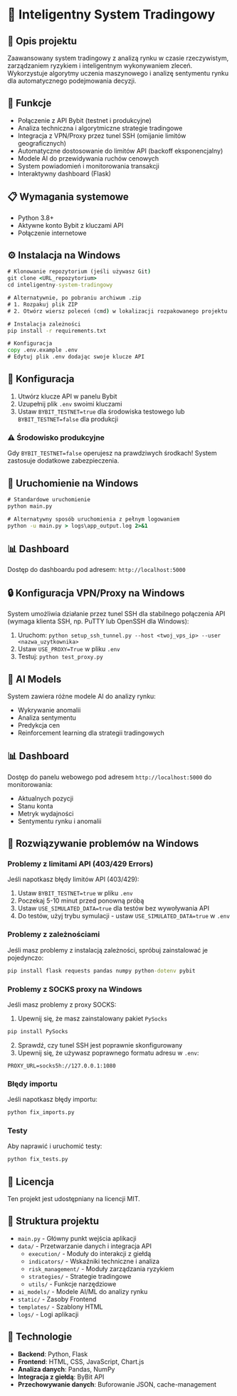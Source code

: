 # 🤖 Inteligentny System Tradingowy

## 📝 Opis projektu
Zaawansowany system tradingowy z analizą rynku w czasie rzeczywistym, zarządzaniem ryzykiem i inteligentnym wykonywaniem zleceń. Wykorzystuje algorytmy uczenia maszynowego i analizę sentymentu rynku dla automatycznego podejmowania decyzji.

## 🚀 Funkcje
- Połączenie z API Bybit (testnet i produkcyjne)
- Analiza techniczna i algorytmiczne strategie tradingowe
- Integracja z VPN/Proxy przez tunel SSH (omijanie limitów geograficznych)
- Automatyczne dostosowanie do limitów API (backoff eksponencjalny)
- Modele AI do przewidywania ruchów cenowych
- System powiadomień i monitorowania transakcji
- Interaktywny dashboard (Flask)

## 📋 Wymagania systemowe
- Python 3.8+
- Aktywne konto Bybit z kluczami API
- Połączenie internetowe

## ⚙️ Instalacja na Windows

```cmd
# Klonowanie repozytorium (jeśli używasz Git)
git clone <URL_repozytorium>
cd inteligentny-system-tradingowy

# Alternatywnie, po pobraniu archiwum .zip
# 1. Rozpakuj plik ZIP
# 2. Otwórz wiersz poleceń (cmd) w lokalizacji rozpakowanego projektu

# Instalacja zależności
pip install -r requirements.txt

# Konfiguracja
copy .env.example .env
# Edytuj plik .env dodając swoje klucze API
```

## 🔧 Konfiguracja
1. Utwórz klucze API w panelu Bybit
2. Uzupełnij plik `.env` swoimi kluczami
3. Ustaw `BYBIT_TESTNET=true` dla środowiska testowego lub `BYBIT_TESTNET=false` dla produkcji

### ⚠️ Środowisko produkcyjne
Gdy `BYBIT_TESTNET=false` operujesz na prawdziwych środkach! System zastosuje dodatkowe zabezpieczenia.

## 🏃 Uruchomienie na Windows
```cmd
# Standardowe uruchomienie
python main.py

# Alternatywny sposób uruchomienia z pełnym logowaniem
python -u main.py > logs\app_output.log 2>&1
```

## 📊 Dashboard
Dostęp do dashboardu pod adresem: `http://localhost:5000`

## 🔒 Konfiguracja VPN/Proxy na Windows
System umożliwia działanie przez tunel SSH dla stabilnego połączenia API (wymaga klienta SSH, np. PuTTY lub OpenSSH dla Windows):

1. Uruchom: `python setup_ssh_tunnel.py --host <twoj_vps_ip> --user <nazwa_uzytkownika>`
2. Ustaw `USE_PROXY=True` w pliku `.env`
3. Testuj: `python test_proxy.py`

## 🧠 AI Models
System zawiera różne modele AI do analizy rynku:
- Wykrywanie anomalii
- Analiza sentymentu
- Predykcja cen
- Reinforcement learning dla strategii tradingowych

## 📊 Dashboard
Dostęp do panelu webowego pod adresem `http://localhost:5000` do monitorowania:
- Aktualnych pozycji
- Stanu konta
- Metryk wydajności
- Sentymentu rynku i anomalii

## 🔧 Rozwiązywanie problemów na Windows

### Problemy z limitami API (403/429 Errors)
Jeśli napotkasz błędy limitów API (403/429):

1. Ustaw `BYBIT_TESTNET=true` w pliku `.env`
2. Poczekaj 5-10 minut przed ponowną próbą
3. Ustaw `USE_SIMULATED_DATA=true` dla testów bez wywoływania API
4. Do testów, użyj trybu symulacji - ustaw `USE_SIMULATED_DATA=true` w `.env`

### Problemy z zależnościami
Jeśli masz problemy z instalacją zależności, spróbuj zainstalować je pojedynczo:
```cmd
pip install flask requests pandas numpy python-dotenv pybit
```

### Problemy z SOCKS proxy na Windows
Jeśli masz problemy z proxy SOCKS:
1. Upewnij się, że masz zainstalowany pakiet `PySocks`
```cmd
pip install PySocks
```
2. Sprawdź, czy tunel SSH jest poprawnie skonfigurowany
3. Upewnij się, że używasz poprawnego formatu adresu w `.env`:
```
PROXY_URL=socks5h://127.0.0.1:1080
```

### Błędy importu
Jeśli napotkasz błędy importu:
```cmd
python fix_imports.py
```

### Testy
Aby naprawić i uruchomić testy:
```cmd
python fix_tests.py
```

## 📜 Licencja
Ten projekt jest udostępniany na licencji MIT.

## 📁 Struktura projektu
- `main.py` - Główny punkt wejścia aplikacji
- `data/` - Przetwarzanie danych i integracja API
  - `execution/` - Moduły do interakcji z giełdą
  - `indicators/` - Wskaźniki techniczne i analiza
  - `risk_management/` - Moduły zarządzania ryzykiem
  - `strategies/` - Strategie tradingowe
  - `utils/` - Funkcje narzędziowe
- `ai_models/` - Modele AI/ML do analizy rynku
- `static/` - Zasoby Frontend
- `templates/` - Szablony HTML
- `logs/` - Logi aplikacji

## 🔧 Technologie
- **Backend**: Python, Flask
- **Frontend**: HTML, CSS, JavaScript, Chart.js
- **Analiza danych**: Pandas, NumPy
- **Integracja z giełdą**: ByBit API
- **Przechowywanie danych**: Buforowanie JSON, cache-management